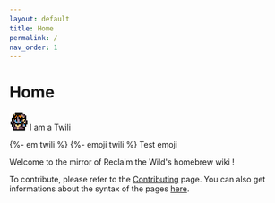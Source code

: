 ```yaml
---
layout: default
title: Home
permalink: /
nav_order: 1
---
```


# Home

![twili_icon](assets/images/emoji/twili.png) I am a Twili

{%- em twili %} {%- emoji twili %} Test emoji

Welcome to the mirror of Reclaim the Wild's homebrew wiki !

To contribute, please refer to the [Contributing](contributing) page. You can also get informations about the syntax of the pages [here](syntax_templates).